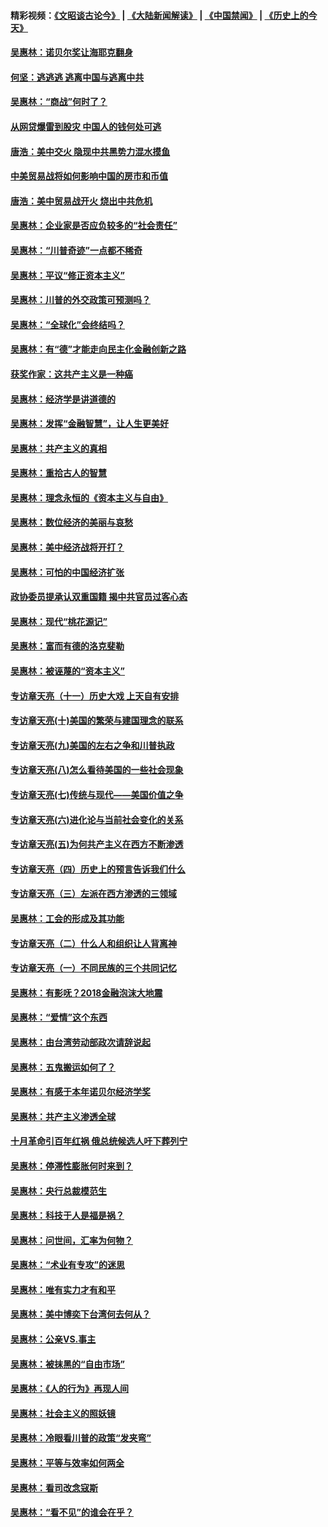 #### 精彩视频：[《文昭谈古论今》](https://github.com/gfw-breaker/wenzhao) | [《大陆新闻解读》](https://github.com/gfw-breaker/ntdtv-comedy) | [《中国禁闻》](https://github.com/gfw-breaker/ntdtv-news) | [《历史上的今天》](https://github.com/gfw-breaker/today-in-history) 

#### [吴惠林：诺贝尔奖让海耶克翻身](../pages/nsc423/n10890049.md?t=02021531) 

#### [何坚：逃逃逃 逃离中国与逃离中共](../pages/nsc423/n10592891.md?t=02021531) 

#### [吴惠林：“商战”何时了？](../pages/nsc423/n10573558.md?t=02021531) 

#### [从网贷爆雷到股灾 中国人的钱何处可逃](../pages/nsc423/n10572800.md?t=02021531) 

#### [唐浩：美中交火 隐现中共黑势力混水摸鱼](../pages/nsc423/n10544040.md?t=02021531) 

#### [中美贸易战将如何影响中国的房市和币值](../pages/nsc423/n10543697.md?t=02021531) 

#### [唐浩：美中贸易战开火 烧出中共危机](../pages/nsc423/n10540126.md?t=02021531) 

#### [吴惠林：企业家是否应负较多的“社会责任”](../pages/nsc423/n10535022.md?t=02021531) 

#### [吴惠林：“川普奇迹”一点都不稀奇](../pages/nsc423/n10512808.md?t=02021531) 

#### [吴惠林：平议“修正资本主义”](../pages/nsc423/n10495724.md?t=02021531) 

#### [吴惠林：川普的外交政策可预测吗？](../pages/nsc423/n10462387.md?t=02021531) 

#### [吴惠林：“全球化”会终结吗？](../pages/nsc423/n10452838.md?t=02021531) 

#### [吴惠林：有“德”才能走向民主化金融创新之路](../pages/nsc423/n10432292.md?t=02021531) 

#### [获奖作家：这共产主义是一种癌](../pages/nsc423/n10431541.md?t=02021531) 

#### [吴惠林：经济学是讲道德的](../pages/nsc423/n10398014.md?t=02021531) 

#### [吴惠林：发挥“金融智慧”，让人生更美好](../pages/nsc423/n10375019.md?t=02021531) 

#### [吴惠林：共产主义的真相](../pages/nsc423/n10351394.md?t=02021531) 

#### [吴惠林：重拾古人的智慧](../pages/nsc423/n10337691.md?t=02021531) 

#### [吴惠林：理念永恒的《资本主义与自由》](../pages/nsc423/n10316274.md?t=02021531) 

#### [吴惠林：数位经济的美丽与哀愁](../pages/nsc423/n10292946.md?t=02021531) 

#### [吴惠林：美中经济战将开打？](../pages/nsc423/n10258825.md?t=02021531) 

#### [吴惠林：可怕的中国经济扩张](../pages/nsc423/n10219147.md?t=02021531) 

#### [政协委员提承认双重国籍 揭中共官员过客心态](../pages/nsc423/n10208809.md?t=02021531) 

#### [吴惠林：现代“桃花源记”](../pages/nsc423/n10185234.md?t=02021531) 

#### [吴惠林：富而有德的洛克斐勒](../pages/nsc423/n10142264.md?t=02021531) 

#### [吴惠林：被诬蔑的“资本主义”](../pages/nsc423/n10124816.md?t=02021531) 

#### [专访章天亮（十一）历史大戏 上天自有安排](../pages/nsc423/n10094905.md?t=02021531) 

#### [专访章天亮(十)美国的繁荣与建国理念的联系](../pages/nsc423/n10094899.md?t=02021531) 

#### [专访章天亮(九)美国的左右之争和川普执政](../pages/nsc423/n10094889.md?t=02021531) 

#### [专访章天亮(八)怎么看待美国的一些社会现象](../pages/nsc423/n10094857.md?t=02021531) 

#### [专访章天亮(七)传统与现代——美国价值之争](../pages/nsc423/n10093140.md?t=02021531) 

#### [专访章天亮(六)进化论与当前社会变化的关系](../pages/nsc423/n10092036.md?t=02021531) 

#### [专访章天亮(五)为何共产主义在西方不断渗透](../pages/nsc423/n10083620.md?t=02021531) 

#### [专访章天亮（四）历史上的预言告诉我们什么](../pages/nsc423/n10083606.md?t=02021531) 

#### [专访章天亮（三）左派在西方渗透的三领域](../pages/nsc423/n10081115.md?t=02021531) 

#### [吴惠林：工会的形成及其功能](../pages/nsc423/n10080633.md?t=02021531) 

#### [专访章天亮（二）什么人和组织让人背离神](../pages/nsc423/n10076637.md?t=02021531) 

#### [专访章天亮（一）不同民族的三个共同记忆](../pages/nsc423/n10074188.md?t=02021531) 

#### [吴惠林：有影呒？2018金融泡沫大地震](../pages/nsc423/n10040534.md?t=02021531) 

#### [吴惠林：“爱情”这个东西](../pages/nsc423/n10019423.md?t=02021531) 

#### [吴惠林：由台湾劳动部政次请辞说起](../pages/nsc423/n9979679.md?t=02021531) 

#### [吴惠林：五鬼搬运如何了？](../pages/nsc423/n9925338.md?t=02021531) 

#### [吴惠林：有感于本年诺贝尔经济学奖](../pages/nsc423/n9871883.md?t=02021531) 

#### [吴惠林：共产主义渗透全球](../pages/nsc423/n9812748.md?t=02021531) 

#### [十月革命引百年红祸 俄总统候选人吁下葬列宁](../pages/nsc423/n9810182.md?t=02021531) 

#### [吴惠林：停滞性膨胀何时来到？](../pages/nsc423/n9764136.md?t=02021531) 

#### [吴惠林：央行总裁模范生](../pages/nsc423/n9728134.md?t=02021531) 

#### [吴惠林：科技于人是福是祸？](../pages/nsc423/n9672982.md?t=02021531) 

#### [吴惠林：问世间，汇率为何物？](../pages/nsc423/n9621788.md?t=02021531) 

#### [吴惠林：“术业有专攻”的迷思](../pages/nsc423/n9580363.md?t=02021531) 

#### [吴惠林：唯有实力才有和平](../pages/nsc423/n9529599.md?t=02021531) 

#### [吴惠林：美中博奕下台湾何去何从？](../pages/nsc423/n9483598.md?t=02021531) 

#### [吴惠林：公亲VS.事主](../pages/nsc423/n9425637.md?t=02021531) 

#### [吴惠林：被抹黑的“自由市场”](../pages/nsc423/n9351545.md?t=02021531) 

#### [吴惠林：《人的行为》再现人间](../pages/nsc423/n9296339.md?t=02021531) 

#### [吴惠林：社会主义的照妖镜](../pages/nsc423/n9243460.md?t=02021531) 

#### [吴惠林：冷眼看川普的政策“发夹弯”](../pages/nsc423/n9120684.md?t=02021531) 

#### [吴惠林：平等与效率如何两全](../pages/nsc423/n9075430.md?t=02021531) 

#### [吴惠林：看司改念寇斯](../pages/nsc423/n9024915.md?t=02021531) 

#### [吴惠林：“看不见”的谁会在乎？](../pages/nsc423/n8977488.md?t=02021531) 

